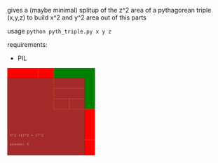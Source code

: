gives a (maybe minimal) splitup of the z^2 area of a pythagorean triple (x,y,z) to build x^2 and y^2 area out of this parts

usage `python pyth_triple.py x y z`

requirements:
 - PIL

<img src="https://raw.githubusercontent.com/asdfkaba/pyth_triple/master/examples/8_15_17_triple.png" width="200">
